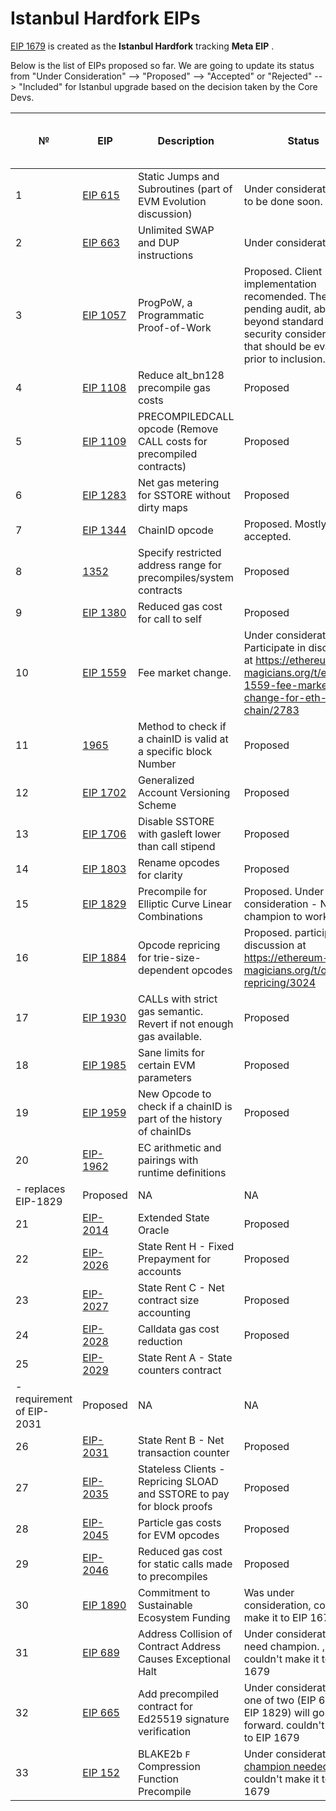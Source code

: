  # Istanbul Hardfork EIPs
 
[EIP 1679](https://eips.ethereum.org/EIPS/eip-1679) is created as the **Istanbul Hardfork** tracking **Meta EIP** .

Below is the list of EIPs proposed so far. We are going to update its status from "Under Consideration" --> "Proposed" -->  "Accepted" or "Rejected" --> "Included" for Istanbul upgrade based on the decision taken by the Core Devs.
 

 №  | EIP  |	Description	| Status |	Client Implementation |	Testnet |	Include in Istanbul HF |        
|---| -----|--------------|------- | -----------------------| --------|----------------------- |
| 1 |[EIP 615](https://eips.ethereum.org/EIPS/eip-615) | Static Jumps and Subroutines (part of EVM Evolution discussion)| Under consideration. PR to be done soon. | NA|NA|NA|
| 2 |[EIP 663](https://eips.ethereum.org/EIPS/eip-663) |  Unlimited SWAP and DUP instructions | Under consideration. | NA|NA|NA| 
| 3 |[EIP 1057](https://eips.ethereum.org/EIPS/eip-1057) | ProgPoW, a Programmatic Proof-of-Work| Proposed. Client implementation recomended. There is a pending audit, above and beyond standard security considerations, that should be evaluated prior to inclusion.| NA|NA|NA|
| 4 |[EIP 1108](https://eips.ethereum.org/EIPS/eip-1108)|Reduce alt_bn128 precompile gas costs| Proposed | NA|NA|NA|
| 5 |[EIP 1109](https://eips.ethereum.org/EIPS/eip-1109)| PRECOMPILEDCALL opcode (Remove CALL costs for precompiled contracts) |Proposed  | NA|NA|NA|
| 6 |[EIP 1283](https://eips.ethereum.org/EIPS/eip-1283) | Net gas metering for SSTORE without dirty maps | Proposed | NA|NA|NA| 
| 7 |[EIP 1344](https://github.com/ethereum/EIPs/blob/master/EIPS/eip-1344.md) | ChainID opcode | Proposed. Mostly accepted.  | NA|NA|NA| 
| 8 |[1352](https://eips.ethereum.org/EIPS/eip-1352)| Specify restricted address range for precompiles/system contracts | Proposed | NA|NA|NA|
| 9 |[EIP 1380](https://eips.ethereum.org/EIPS/eip-1380) | Reduced gas cost for call to self  | Proposed | NA|NA|NA| 
| 10 |[EIP 1559](https://github.com/ethereum/EIPs/issues/1559) | Fee market change.  |Under consideration - Participate in discussion at https://ethereum-magicians.org/t/eip-1559-fee-market-change-for-eth-1-0-chain/2783  | NA|NA|NA|
| 11 |[1965](https://eips.ethereum.org/EIPS/eip-1965)| Method to check if a chainID is valid at a specific block Number | Proposed | NA|NA|NA|
| 12 |[EIP 1702](https://eips.ethereum.org/EIPS/eip-1702) | Generalized Account Versioning Scheme | Proposed | NA|NA|NA| 
| 13 |[EIP 1706](https://eips.ethereum.org/EIPS/eip-1706) | Disable SSTORE with gasleft lower than call stipend  | Proposed | NA|NA|NA| 
| 14 |[EIP 1803](https://github.com/ethereum/EIPs/blob/d650a60f347237e0b626c40c5fe5805d80859520/EIPS/eip-1803.md) |  Rename opcodes for clarity | Proposed | NA|NA|NA| 
| 15 |[EIP 1829](https://eips.ethereum.org/EIPS/eip-1829)| Precompile for Elliptic Curve Linear Combinations| Proposed. Under consideration - Need champion to work on it. | NA|NA|NA|
| 16 |[EIP 1884](https://github.com/holiman/EIPs/blob/reprice/EIPS/eip-1884.md) | Opcode repricing for trie-size-dependent opcodes | Proposed. participate in discussion at https://ethereum-magicians.org/t/opcode-repricing/3024 | NA|NA|NA|
| 17 |[EIP 1930](https://eips.ethereum.org/EIPS/eip-1930)| CALLs with strict gas semantic. Revert if not enough gas available. | Proposed | NA|NA|NA|
| 18 |[EIP 1985](https://eips.ethereum.org/EIPS/eip-1985)| Sane limits for certain EVM parameters | Proposed | NA|NA|NA|
| 19 |[EIP 1959](https://eips.ethereum.org/EIPS/eip-1959)| New Opcode to check if a chainID is part of the history of chainIDs | Proposed | NA|NA|NA|
| 20 |[EIP-1962](https://eips.ethereum.org/EIPS/eip-1962)|EC arithmetic and pairings with runtime definitions
  - replaces EIP-1829  | Proposed | NA|NA|NA|
| 21 |[EIP-2014](https://eips.ethereum.org/EIPS/eip-2014)| Extended State Oracle | Proposed | NA|NA|NA|
| 22 |[EIP-2026](https://eips.ethereum.org/EIPS/eip-2026)| State Rent H - Fixed Prepayment for accounts | Proposed | NA|NA|NA|
| 23 |[EIP-2027](https://eips.ethereum.org/EIPS/eip-2027)| State Rent C - Net contract size accounting | Proposed | NA|NA|NA|
| 24 |[EIP-2028](https://eips.ethereum.org/EIPS/eip-2028)| Calldata gas cost reduction | Proposed | NA|NA|NA|
| 25 |[EIP-2029](https://eips.ethereum.org/EIPS/eip-2029)| State Rent A - State counters contract
  - requirement of EIP-2031 | Proposed | NA|NA|NA|
| 26 |[EIP-2031](https://eips.ethereum.org/EIPS/eip-2031)| State Rent B - Net transaction counter | Proposed | NA|NA|NA|
| 27 |[EIP-2035](https://eips.ethereum.org/EIPS/eip-2035)| Stateless Clients - Repricing SLOAD and SSTORE to pay for block proofs | Proposed | NA|NA|NA|
| 28 |[EIP-2045](https://eips.ethereum.org/EIPS/eip-2045)| Particle gas costs for EVM opcodes | Proposed | NA|NA|NA|
| 29 |[EIP-2046](https://eips.ethereum.org/EIPS/eip-2046)| Reduced gas cost for static calls made to precompiles | Proposed | NA|NA|NA|
| 30 |[EIP 1890](https://github.com/ethereum/EIPs/blob/master/EIPS/eip-1890.md) | Commitment to Sustainable Ecosystem Funding | Was under consideration, couldn't make it to EIP 1679 | NA|NA|NA| 
| 31 |[EIP 689](https://eips.ethereum.org/EIPS/eip-689) |  Address Collision of Contract Address Causes Exceptional Halt | Under consideration - need champion. , couldn't make it to EIP 1679 | NA|NA|NA| 
| 32 |[EIP 665](https://eips.ethereum.org/EIPS/eip-665) | Add precompiled contract for Ed25519 signature verification | Under consideration, one of two (EIP 665 or EIP 1829) will go forward. couldn't make it to EIP 1679 | NA|NA|NA|
| 33 |[EIP 152](https://github.com/ethereum/EIPs/issues/152) | BLAKE2b `F` Compression Function Precompile  |Under consideration - [champion needed](https://github.com/ethereum-cat-herders/PM/issues/64), , couldn't make it to EIP 1679 | NA|NA|NA|

